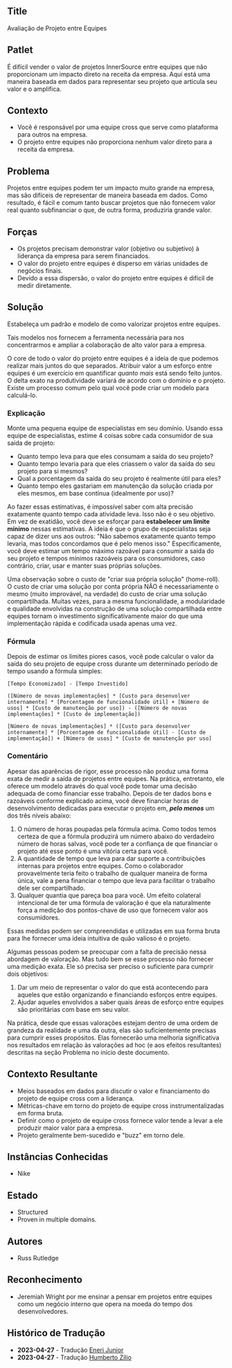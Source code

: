 ## Title

Avaliação de Projeto entre Equipes

## Patlet

É difícil vender o valor de projetos InnerSource entre equipes que não proporcionam um impacto direto na receita da empresa. Aqui está uma maneira baseada em dados para representar seu projeto que articula seu valor e o amplifica.

## Contexto

* Você é responsável por uma equipe cross que serve como plataforma para outros na empresa.
* O projeto entre equipes não proporciona nenhum valor direto para a receita da empresa.

## Problema

Projetos entre equipes podem ter um impacto muito grande na empresa, mas são difíceis de representar de maneira baseada em dados. Como resultado, é fácil e comum tanto buscar projetos que não fornecem valor real quanto subfinanciar o que, de outra forma, produziria grande valor.

## Forças

* Os projetos precisam demonstrar valor (objetivo ou subjetivo) à liderança da empresa para serem financiados.
* O valor do projeto entre equipes é disperso em várias unidades de negócios finais.
* Devido a essa dispersão, o valor do projeto entre equipes é difícil de medir diretamente.

## Solução

Estabeleça um padrão e modelo de como valorizar projetos entre equipes.

Tais modelos nos fornecem a ferramenta necessária para nos concentrarmos e ampliar a colaboração de alto valor para a empresa.

O core de todo o valor do projeto entre equipes é a ideia de que podemos realizar mais juntos do que separados. Atribuir valor a um esforço entre equipes é um exercício em quantificar _quanto mais_ está sendo feito juntos. O delta exato na produtividade variará de acordo com o domínio e o projeto. Existe um processo comum pelo qual você pode criar um modelo para calculá-lo.

### Explicação

Monte uma pequena equipe de especialistas em seu domínio.
Usando essa equipe de especialistas, estime 4 coisas sobre cada consumidor de sua saída de projeto:

* Quanto tempo leva para que eles consumam a saída do seu projeto?
* Quanto tempo levaria para que eles criassem o valor da saída do seu projeto para si mesmos?
* Qual a porcentagem da saída do seu projeto é realmente útil para eles?
* Quanto tempo eles gastariam em manutenção da solução criada por eles mesmos, em base contínua (idealmente por uso)?

Ao fazer essas estimativas, é impossível saber com alta precisão exatamente quanto tempo cada atividade leva. Isso não é o seu objetivo. Em vez de exatidão, você deve se esforçar para **estabelecer um limite mínimo** nessas estimativas.
A ideia é que o grupo de especialistas seja capaz de dizer uns aos outros: "Não sabemos exatamente quanto tempo levaria, mas todos concordamos que é pelo menos isso."
Especificamente, você deve estimar um tempo máximo razoável para consumir a saída do seu projeto e tempos mínimos razoáveis para os consumidores, caso contrário, criar, usar e manter suas próprias soluções.

Uma observação sobre o custo de "criar sua própria solução" (home-roll). O custo de criar uma solução por conta própria NÃO é necessariamente o mesmo (muito improvável, na verdade) do custo de criar uma solução compartilhada. Muitas vezes, para a mesma funcionalidade, a modularidade e qualidade envolvidas na construção de uma solução compartilhada entre equipes tornam o investimento significativamente maior do que uma implementação rápida e codificada usada apenas uma vez.

### Fórmula

Depois de estimar os limites piores casos, você pode calcular o valor da saída do seu projeto de equipe cross durante um determinado período de tempo usando a fórmula simples:

```
[Tempo Economizado] - [Tempo Investido]

([Número de novas implementações] * [Custo para desenvolver internamente] * [Porcentagem de funcionalidade útil] + [Número de usos] * [Custo de manutenção por uso]) - ([Número de novas implementações] * [Custo de implementação])

[Número de novas implementações] * ([Custo para desenvolver internamente] * [Porcentagem de funcionalidade útil] - [Custo de implementação]) + [Número de usos] * [Custo de manutenção por uso]
```

### Comentário

Apesar das aparências de rigor, esse processo não produz uma forma exata de medir a saída de projetos entre equipes.
Na prática, entretanto, ele oferece um modelo através do qual você pode tomar uma decisão adequada de como financiar esse trabalho.
Depois de ter dados bons e razoáveis conforme explicado acima, você deve financiar horas de desenvolvimento dedicadas para executar o projeto em, _**pelo menos**_ um dos três níveis abaixo:

1. O número de horas poupadas pela fórmula acima. Como todos temos certeza de que a fórmula produzirá um número abaixo do verdadeiro número de horas salvas, você pode ter a confiança de que financiar o projeto até esse ponto é uma vitória certa para você.
1. A quantidade de tempo que leva para dar suporte a contribuições internas para projetos entre equipes. Como o colaborador provavelmente teria feito o trabalho de qualquer maneira de forma única, vale a pena financiar o tempo que leva para facilitar o trabalho dele ser compartilhado.
1. Qualquer quantia que pareça boa para você. Um efeito colateral intencional de ter uma fórmula de valoração é que ela naturalmente força a medição dos pontos-chave de uso que fornecem valor aos consumidores.

Essas medidas podem ser compreendidas e utilizadas em sua forma bruta para lhe fornecer uma ideia intuitiva de quão valioso é o projeto.

Algumas pessoas podem se preocupar com a falta de precisão nessa abordagem de valoração. Mas tudo bem se esse processo não fornecer uma medição exata. Ele só precisa ser preciso o suficiente para cumprir dois objetivos:

1. Dar um meio de representar o valor do que está acontecendo para aqueles que estão organizando e financiando esforços entre equipes.
1. Ajudar aqueles envolvidos a saber quais áreas de esforço entre equipes são prioritárias com base em seu valor.

Na prática, desde que essas valorações estejam dentro de uma ordem de grandeza da realidade e uma da outra, elas são suficientemente precisas para cumprir esses propósitos. Elas fornecerão uma melhoria significativa nos resultados em relação às valorações ad hoc (e aos efeitos resultantes) descritas na seção Problema no início deste documento.

## Contexto Resultante

* Meios baseados em dados para discutir o valor e financiamento do projeto de equipe cross com a liderança.
* Métricas-chave em torno do projeto de equipe cross instrumentalizadas em forma bruta.
* Definir como o projeto de equipe cross fornece valor tende a levar a ele produzir maior valor para a empresa.
* Projeto geralmente bem-sucedido e "buzz" em torno dele.

## Instâncias Conhecidas

* Nike

## Estado

* Structured
* Proven in multiple domains.

## Autores

* Russ Rutledge

## Reconhecimento

* Jeremiah Wright por me ensinar a pensar em projetos entre equipes como um negócio interno que opera na moeda do tempo dos desenvolvedores.

## Histórico de Tradução

- **2023-04-27** - Tradução [Eneri Junior](https://github.com/jrcosta)
- **2023-04-27** - Tradução [Humberto Zilio](https://github.com/zilio)
